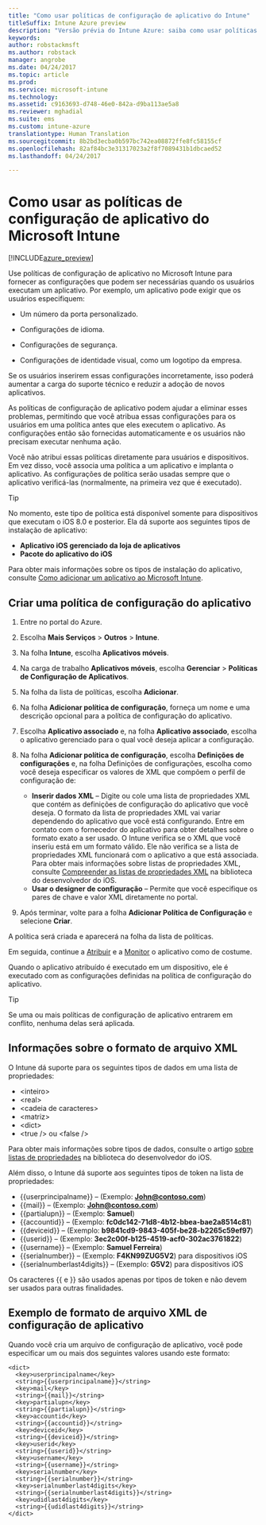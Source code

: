 ```yaml
---
title: "Como usar políticas de configuração de aplicativo do Intune"
titleSuffix: Intune Azure preview
description: "Versão prévia do Intune Azure: saiba como usar políticas de configuração de aplicativo para fornecer dados de configuração para um aplicativo iOS quando ele é executado."
keywords: 
author: robstackmsft
ms.author: robstack
manager: angrobe
ms.date: 04/24/2017
ms.topic: article
ms.prod: 
ms.service: microsoft-intune
ms.technology: 
ms.assetid: c9163693-d748-46e0-842a-d9ba113ae5a8
ms.reviewer: mghadial
ms.suite: ems
ms.custom: intune-azure
translationtype: Human Translation
ms.sourcegitcommit: 8b2bd3ecba0b597bc742ea08872ffe8fc58155cf
ms.openlocfilehash: 82af84bc3e31317023a2f8f7089431b1dbcaed52
ms.lasthandoff: 04/24/2017

---
```


# <a name="how-to-use-microsoft-intune-app-configuration-policies"></a>Como usar as políticas de configuração de aplicativo do Microsoft Intune

[!INCLUDE[azure_preview](../includes/azure_preview.md)]

Use políticas de configuração de aplicativo no Microsoft Intune para fornecer as configurações que podem ser necessárias quando os usuários executam um aplicativo. Por exemplo, um aplicativo pode exigir que os usuários especifiquem:

-   Um número da porta personalizado.

-   Configurações de idioma.

-   Configurações de segurança.

-   Configurações de identidade visual, como um logotipo da empresa.

Se os usuários inserirem essas configurações incorretamente, isso poderá aumentar a carga do suporte técnico e reduzir a adoção de novos aplicativos.

As políticas de configuração de aplicativo podem ajudar a eliminar esses problemas, permitindo que você atribua essas configurações para os usuários em uma política antes que eles executem o aplicativo. As configurações então são fornecidas automaticamente e os usuários não precisam executar nenhuma ação.

Você não atribui essas políticas diretamente para usuários e dispositivos. Em vez disso, você associa uma política a um aplicativo e implanta o aplicativo. As configurações de política serão usadas sempre que o aplicativo verificá-las (normalmente, na primeira vez que é executado).

> [!TIP]
> No momento, este tipo de política está disponível somente para dispositivos que executam o iOS 8.0 e posterior. Ela dá suporte aos seguintes tipos de instalação de aplicativo:
>
> -   **Aplicativo iOS gerenciado da loja de aplicativos**
> -   **Pacote do aplicativo do iOS**
>
> Para obter mais informações sobre os tipos de instalação do aplicativo, consulte [Como adicionar um aplicativo ao Microsoft Intune](/intune-azure/manage-apps/add-apps).

## <a name="create-an-app-configuration-policy"></a>Criar uma política de configuração do aplicativo

1. Entre no portal do Azure.
2. Escolha **Mais Serviços** > **Outros** > **Intune**.
3. Na folha **Intune**, escolha **Aplicativos móveis**.
1.  Na carga de trabalho **Aplicativos móveis**, escolha **Gerenciar** > **Políticas de Configuração de Aplicativos**.

2.  Na folha da lista de políticas, escolha **Adicionar**.

3.  Na folha **Adicionar política de configuração**, forneça um nome e uma descrição opcional para a política de configuração do aplicativo.
4.  Escolha **Aplicativo associado** e, na folha **Aplicativo associado**, escolha o aplicativo gerenciado para o qual você deseja aplicar a configuração.
5.  Na folha **Adicionar política de configuração**, escolha **Definições de configurações** e, na folha Definições de configurações, escolha como você deseja especificar os valores de XML que compõem o perfil de configuração de:
    - **Inserir dados XML** – Digite ou cole uma lista de propriedades XML que contém as definições de configuração do aplicativo que você deseja. O formato da lista de propriedades XML vai variar dependendo do aplicativo que você está configurando. Entre em contato com o fornecedor do aplicativo para obter detalhes sobre o formato exato a ser usado.
    O Intune verifica se o XML que você inseriu está em um formato válido. Ele não verifica se a lista de propriedades XML funcionará com o aplicativo a que está associada.
    Para obter mais informações sobre listas de propriedades XML, consulte [Compreender as listas de propriedades XML](https://developer.apple.com/library/ios/documentation/Cocoa/Conceptual/PropertyLists/UnderstandXMLPlist/UnderstandXMLPlist.html) na biblioteca do desenvolvedor do iOS.
    - **Usar o designer de configuração** – Permite que você especifique os pares de chave e valor XML diretamente no portal.
8. Após terminar, volte para a folha **Adicionar Política de Configuração** e selecione **Criar**.

A política será criada e aparecerá na folha da lista de políticas.

Em seguida, continue a [Atribuir](deploy-apps.md) e a [Monitor](monitor-apps.md) o aplicativo como de costume.

Quando o aplicativo atribuído é executado em um dispositivo, ele é executado com as configurações definidas na política de configuração do aplicativo.

> [!TIP]
> Se uma ou mais políticas de configuração de aplicativo entrarem em conflito, nenhuma delas será aplicada.

## <a name="information-about-the-xml-file-format"></a>Informações sobre o formato de arquivo XML

O Intune dá suporte para os seguintes tipos de dados em uma lista de propriedades:

- &lt;inteiro&gt;
- &lt;real&gt;
- &lt;cadeia de caracteres&gt;
- &lt;matriz&gt;
- &lt;dict&gt;
- &lt;true /&gt; ou &lt;false /&gt;

Para obter mais informações sobre tipos de dados, consulte o artigo [sobre listas de propriedades](https://developer.apple.com/library/ios/documentation/Cocoa/Conceptual/PropertyLists/AboutPropertyLists/AboutPropertyLists.html) na biblioteca do desenvolvedor do iOS.

Além disso, o Intune dá suporte aos seguintes tipos de token na lista de propriedades:
- \{\{userprincipalname\}\} – (Exemplo: **John@contoso.com**)
- \{\{mail\}\} – (Exemplo: **John@contoso.com**)
- \{\{partialupn\}\} – (Exemplo: **Samuel**)
- \{\{accountid\}\} – (Exemplo: **fc0dc142-71d8-4b12-bbea-bae2a8514c81**)
- \{\{deviceid\}\} – (Exemplo: **b9841cd9-9843-405f-be28-b2265c59ef97**)
- \{\{userid\}\} – (Exemplo: **3ec2c00f-b125-4519-acf0-302ac3761822**)
- \{\{username\}\} – (Exemplo: **Samuel Ferreira**)
- \{\{serialnumber\}\} – (Exemplo: **F4KN99ZUG5V2**) para dispositivos iOS
- \{\{serialnumberlast4digits\}\} – (Exemplo: **G5V2**) para dispositivos iOS

Os caracteres \{\{ e \}\} são usados apenas por tipos de token e não devem ser usados para outras finalidades.





## <a name="example-format-for-an-app-configuration-xml-file"></a>Exemplo de formato de arquivo XML de configuração de aplicativo

Quando você cria um arquivo de configuração de aplicativo, você pode especificar um ou mais dos seguintes valores usando este formato:

```
<dict>
  <key>userprincipalname</key>
  <string>{{userprincipalname}}</string>
  <key>mail</key>
  <string>{{mail}}</string>
  <key>partialupn</key>
  <string>{{partialupn}}</string>
  <key>accountid</key>
  <string>{{accountid}}</string>
  <key>deviceid</key>
  <string>{{deviceid}}</string>
  <key>userid</key>
  <string>{{userid}}</string>
  <key>username</key>
  <string>{{username}}</string>
  <key>serialnumber</key>
  <string>{{serialnumber}}</string>
  <key>serialnumberlast4digits</key>
  <string>{{serialnumberlast4digits}}</string>
  <key>udidlast4digits</key>
  <string>{{udidlast4digits}}</string>
</dict>

```

